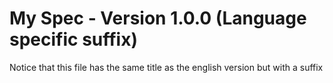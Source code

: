 # My Spec - Version 1.0.0 (Language specific suffix)

Notice that this file has the same title as the english version but with a suffix
